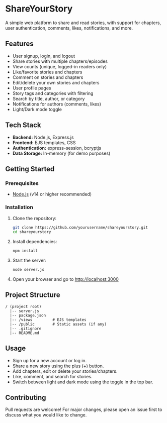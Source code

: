 # ShareYourStory

A simple web platform to share and read stories, with support for chapters, user authentication, comments, likes, notifications, and more.

## Features
- User signup, login, and logout
- Share stories with multiple chapters/episodes
- View counts (unique, logged-in readers only)
- Like/favorite stories and chapters
- Comment on stories and chapters
- Edit/delete your own stories and chapters
- User profile pages
- Story tags and categories with filtering
- Search by title, author, or category
- Notifications for authors (comments, likes)
- Light/Dark mode toggle

## Tech Stack
- **Backend:** Node.js, Express.js
- **Frontend:** EJS templates, CSS
- **Authentication:** express-session, bcryptjs
- **Data Storage:** In-memory (for demo purposes)

## Getting Started

### Prerequisites
- [Node.js](https://nodejs.org/) (v14 or higher recommended)

### Installation
1. Clone the repository:
   ```bash
   git clone https://github.com/yourusername/shareyourstory.git
   cd shareyourstory
   ```
2. Install dependencies:
   ```bash
   npm install
   ```
3. Start the server:
   ```bash
   node server.js
   ```
4. Open your browser and go to [http://localhost:3000](http://localhost:3000)

## Project Structure
```
/ (project root)
  |-- server.js
  |-- package.json
  |-- /views         # EJS templates
  |-- /public        # Static assets (if any)
  |-- .gitignore
  |-- README.md
```

## Usage
- Sign up for a new account or log in.
- Share a new story using the plus (+) button.
- Add chapters, edit or delete your stories/chapters.
- Like, comment, and search for stories.
- Switch between light and dark mode using the toggle in the top bar.

## Contributing
Pull requests are welcome! For major changes, please open an issue first to discuss what you would like to change.
